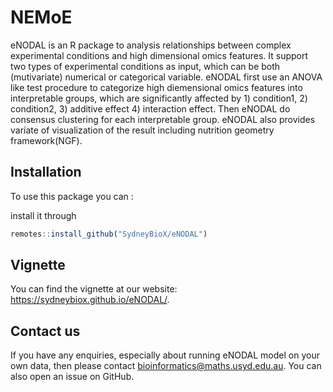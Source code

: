 # NEMoE 

eNODAL is an R package to analysis relationships between complex experimental conditions and high dimensional omics features. It support two types of experimental conditions as input, which can be both (mutivariate) numerical or categorical variable. eNODAL first use an ANOVA like test procedure to categorize high diemensional omics features into interpretable groups, which are significantly affected by 1) condition1, 2) condition2, 3) additive effect 4) interaction effect. Then eNODAL do consensus clustering for each interpretable group. eNODAL also provides variate of visualization of the result including nutrition geometry framework(NGF).

## Installation

To use this package you can :
 
install it through
 
``` r
remotes::install_github("SydneyBioX/eNODAL")
```
## Vignette

You can find the vignette at our website: https://sydneybiox.github.io/eNODAL/.

## Contact us
If you have any enquiries, especially about running eNODAL model on your own data, then please contact bioinformatics@maths.usyd.edu.au. You can also open an issue on GitHub.
